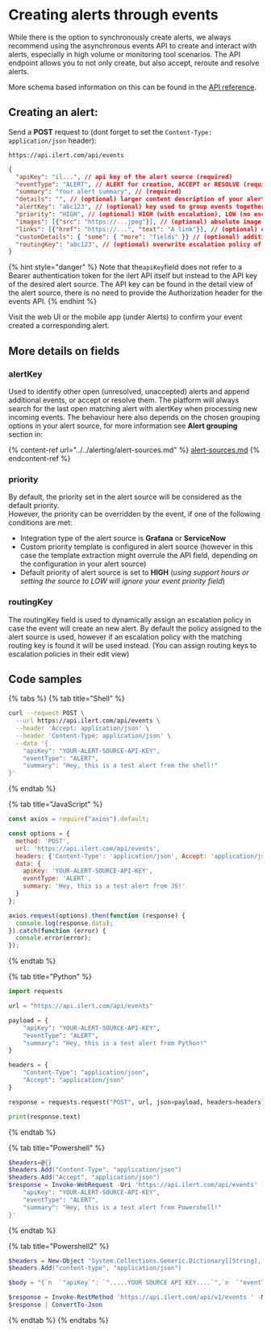 # Creating alerts through events

While there is the option to synchronously create alerts, we always recommend using the asynchronous events API to create and interact with alerts, especially in high volume or monitoring tool scenarios. The API endpoint allows you to not only create, but also accept, reroute and resolve alerts.&#x20;

More schema based information on this can be found in the [API reference](https://api.ilert.com/api-docs/#tag/events/post/events).

## Creating an alert:

Send a **POST** request to (dont forget to set the `Content-Type: application/json` header):

```
https://api.ilert.com/api/events
```

```json
{
  "apiKey": "il...", // api key of the alert source (required)
  "eventType": "ALERT", // ALERT for creation, ACCEPT or RESOLVE (required)
  "summary": "Your alert summary", // (required)
  "details": "", // (optional) larger content description of your alert (markdown supported)
  "alertKey": "abc123", // (optional) key used to group events together or ACCEPT and existing alert
  "priority": "HIGH", // (optional) HIGH (with escalation), LOW (no escalation)
  "images": [{"src": "https://...jpeg"}], // (optional) absolute image urls, will be rendered in web/app UI
  "links": [{"href": "https://...", "text": "A link"}], // (optional) deeplinks into tools etc., will be rendered in web/app UI
  "customDetails": { "some": { "more": "fields" }} // (optional) additional fields used for templating, sharing or storing information
  "routingKey": "abc123", // (optional) overwrite escalation policy of alert source for ALERT events
}
```

{% hint style="danger" %}
Note that the`apiKey`field does not refer to a Bearer authentication token for the ilert API itself but instead to the API key of the desired alert source. The API key can be found in the detail view of the alert source, there is no need to provide the Authorization header for the events API.
{% endhint %}

Visit the web UI or the mobile app (under Alerts) to confirm your event created a corresponding alert.

## More details on fields

### alertKey

Used to identify other open (unresolved, unaccepted) alerts and append additional events, or accept or resolve them. The platform will always search for the last open matching alert with alertKey when processing new incoming events. The behaviour here also depends on the chosen grouping options in your alert source, for more information see **Alert grouping** section in:

{% content-ref url="../../alerting/alert-sources.md" %}
[alert-sources.md](../../alerting/alert-sources.md)
{% endcontent-ref %}

### priority

By default, the priority set in the alert source will be considered as the default priority.\
However, the priority can be overridden by the event, if one of the following conditions are met:

* Integration type of the alert source is **Grafana** or **ServiceNow**
* Custom priority template is configured in alert source (however in this case the template extraction might overrule the API field, depending on the configuration in your alert source)
* Default priority of alert source is set to **HIGH** (_using support hours or setting the source to LOW will ignore your event priority field_)

### **routingKey**

The routingKey field is used to dynamically assign an escalation policy in case the event will create an new alert. By default the policy assigned to the alert source is used, however if an escalation policy with the matching routing key is found it will be used instead. (You can assign routing keys to escalation policies in their edit view)

## Code samples

{% tabs %}
{% tab title="Shell" %}
```sh
curl --request POST \
  --url https://api.ilert.com/api/events \
  --header 'Accept: application/json' \
  --header 'Content-Type: application/json' \
  --data '{
	"apiKey": "YOUR-ALERT-SOURCE-API-KEY",
	"eventType": "ALERT",
	"summary": "Hey, this is a test alert from the shell!"
}'
```
{% endtab %}

{% tab title="JavaScript" %}
```javascript
const axios = require("axios").default;

const options = {
  method: 'POST',
  url: 'https://api.ilert.com/api/events',
  headers: {'Content-Type': 'application/json', Accept: 'application/json'},
  data: {
    apiKey: 'YOUR-ALERT-SOURCE-API-KEY',
    eventType: 'ALERT',
    summary: 'Hey, this is a test alert from JS!'
  }
};

axios.request(options).then(function (response) {
  console.log(response.data);
}).catch(function (error) {
  console.error(error);
});
```
{% endtab %}

{% tab title="Python" %}
```python
import requests

url = "https://api.ilert.com/api/events"

payload = {
    "apiKey": "YOUR-ALERT-SOURCE-API-KEY",
    "eventType": "ALERT",
    "summary": "Hey, this is a test alert from Python!"
}

headers = {
    "Content-Type": "application/json",
    "Accept": "application/json"
}

response = requests.request("POST", url, json=payload, headers=headers)

print(response.text)
```
{% endtab %}

{% tab title="Powershell" %}
```powershell
$headers=@{}
$headers.Add("Content-Type", "application/json")
$headers.Add("Accept", "application/json")
$response = Invoke-WebRequest -Uri 'https://api.ilert.com/api/events' -Method POST -Headers $headers -ContentType 'application/json' -Body '{
	"apiKey": "YOUR-ALERT-SOURCE-API-KEY",
	"eventType": "ALERT",
	"summary": "Hey, this is a test alert from Powershell!"
}'
```
{% endtab %}

{% tab title="Powershell2" %}
```powershell
$headers = New-Object "System.Collections.Generic.Dictionary[[String],[String]]"
$headers.Add("content-type", "application/json")

$body = "{`n  `"apiKey`": `".....YOUR SOURCE API KEY....`",`n  `"eventType`": `"ALERT`",`n  `"summary`": `"string`",`n  `"details`": `"string`",`n  `"incidentKey`": `"string`",`n  `"priority`": `"HIGH`",`n  `"images`": [`n    {`n      `"src`": `"string`",`n      `"href`": `"string`",`n      `"alt`": `"string`"`n    }`n  ],`n  `"links`": [`n    {`n      `"href`": `"string`",`n      `"text`": `"string`"`n    }`n  ],`n  `"customDetails`": {}`n}"

$response = Invoke-RestMethod 'https://api.ilert.com/api/v1/events ' -Method 'POST' -Headers $headers -Body $body
$response | ConvertTo-Json
```
{% endtab %}
{% endtabs %}
